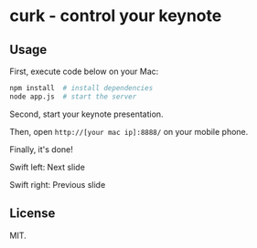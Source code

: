 curk - control your keynote
===========================

## Usage

First, execute code below on your Mac:

```bash
npm install  # install dependencies
node app.js  # start the server
```

Second, start your keynote presentation.

Then, open `http://[your mac ip]:8888/` on your mobile phone.

Finally, it's done!

Swift left: Next slide

Swift right: Previous slide

## License

MIT.